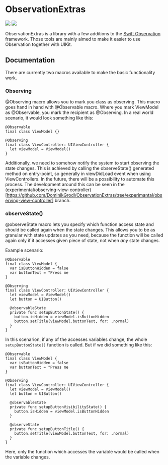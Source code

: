 # ObservationExtras
[![](https://img.shields.io/endpoint?url=https%3A%2F%2Fswiftpackageindex.com%2Fapi%2Fpackages%2FDominikGrodl%2FObservationExtras%2Fbadge%3Ftype%3Dswift-versions)](https://swiftpackageindex.com/DominikGrodl/ObservationExtras)
[![](https://img.shields.io/endpoint?url=https%3A%2F%2Fswiftpackageindex.com%2Fapi%2Fpackages%2FDominikGrodl%2FObservationExtras%2Fbadge%3Ftype%3Dplatforms)](https://swiftpackageindex.com/DominikGrodl/ObservationExtras)

ObservationExtras is a library with a few additions to the [Swift Observation](https://developer.apple.com/documentation/observation) framework. 
Those tools are mainly aimed to make it easier to use Observation together with UIKit.

## Documentation

There are currently two macros available to make the basic functionality work.

### Observing

@Observing macro allows you to mark you class as observing. This macro goes hand in hand with @Observable macro. Where you mark ViewModel as @Observable, you mark the recipient as @Observing. In a real world scenario, it would look something like this:

```
@Observable 
final class ViewModel {}

@Observing 
final class ViewController: UIViewController {
  let viewModel = ViewModel()
}
```

Additionally, we need to somehow notify the system to start observing the state changes. This is achieved by calling the observeState() generated method on entry-point, so generally in viewDidLoad event when using ViewControllers. In the future, there will be a possibility to automate this process. The development around this can be seen in the (experimental/observing-view-controller)[https://github.com/DominikGrodl/ObservationExtras/tree/experimantal/observing-view-controller] branch.


### observeState()

@observeState macro lets you specify which function access state and should be called again when the state changes. This allows you to be as granular with state updates as you need, because the function will be called again only if it accesses given piece of state, not when *any* state changes. 

Example scenario:

```
@Observable 
final class ViewModel {
  var isButtonHidden = false
  var buttonText = "Press me
}

@Observing 
final class ViewController: UIViewController {
  let viewModel = ViewModel()
  let button = UIButton()

  @observableState
  private func setupButtonState() {
    button.isHidden = viewModel.isButtonHidden
    button.setTitle(viewModel.buttonText, for: .normal)
  }
}
```

In this scenarion, if any of the accesses variables change, the whole `setupButtonState()` function is called. But if we did something like this:
```
@Observable 
final class ViewModel {
  var isButtonHidden = false
  var buttonText = "Press me
}

@Observing 
final class ViewController: UIViewController {
  let viewModel = ViewModel()
  let button = UIButton()

  @observableState
  private func setupButtonVisibilityState() {
    button.isHidden = viewModel.isButtonHidden
  }

  @observeState
  private func setupButtonTitle() {
    button.setTitle(viewModel.buttonText, for: .normal)
  }
}
```

Here, only the function which accesses the variable would be called when the variable changes.









